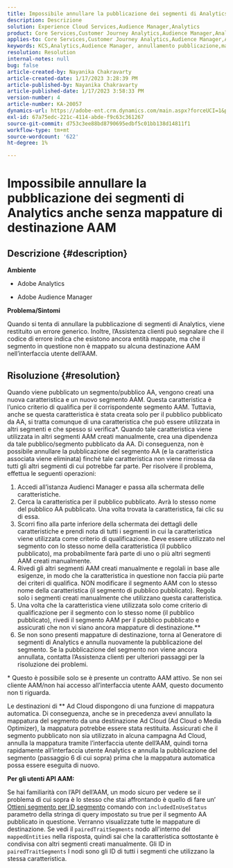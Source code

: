 ```yaml
---
title: Impossibile annullare la pubblicazione dei segmenti di Analytics anche senza mappature di destinazione AAM
description: Descrizione
solution: Experience Cloud Services,Audience Manager,Analytics
product: Core Services,Customer Journey Analytics,Audience Manager,Analytics
applies-to: Core Services,Customer Journey Analytics,Audience Manager,Analytics
keywords: KCS,Analytics,Audience Manager, annullamento pubblicazione,mappatura,destinazione
resolution: Resolution
internal-notes: null
bug: false
article-created-by: Nayanika Chakravarty
article-created-date: 1/17/2023 3:28:39 PM
article-published-by: Nayanika Chakravarty
article-published-date: 1/17/2023 3:58:33 PM
version-number: 4
article-number: KA-20057
dynamics-url: https://adobe-ent.crm.dynamics.com/main.aspx?forceUCI=1&pagetype=entityrecord&etn=knowledgearticle&id=d63cf899-7b96-ed11-aad1-6045bd006ce9
exl-id: 67a75edc-221c-4114-abde-f9c63c361267
source-git-commit: d753c3ee88bd8790695edbf5c01bb138d14811f1
workflow-type: tm+mt
source-wordcount: '622'
ht-degree: 1%

---
```


# Impossibile annullare la pubblicazione dei segmenti di Analytics anche senza mappature di destinazione AAM

## Descrizione {#description}


<b>Ambiente</b>

- Adobe Analytics

- Adobe Audience Manager

<b>Problema/Sintomi</b>

Quando si tenta di annullare la pubblicazione di segmenti di Analytics, viene restituito un errore generico. Inoltre, l’Assistenza clienti può segnalare che il codice di errore indica che esistono ancora entità mappate, ma che il segmento in questione non è mappato su alcuna destinazione AAM nell’interfaccia utente dell’AAM.


## Risoluzione {#resolution}


Quando viene pubblicato un segmento/pubblico AA, vengono creati una nuova caratteristica e un nuovo segmento AAM. Questa caratteristica è l’unico criterio di qualifica per il corrispondente segmento AAM. Tuttavia, anche se questa caratteristica è stata creata solo per il pubblico pubblicato da AA, si tratta comunque di una caratteristica che può essere utilizzata in altri segmenti e che spesso si verifica\*. Quando tale caratteristica viene utilizzata in altri segmenti AAM creati manualmente, crea una dipendenza da tale pubblico/segmento pubblicato da AA. Di conseguenza, non è possibile annullare la pubblicazione del segmento AA (e la caratteristica associata viene eliminata) finché tale caratteristica non viene rimossa da tutti gli altri segmenti di cui potrebbe far parte. Per risolvere il problema, effettua le seguenti operazioni:

1. Accedi all’istanza Audienci Manager e passa alla schermata delle caratteristiche.
2. Cerca la caratteristica per il pubblico pubblicato. Avrà lo stesso nome del pubblico AA pubblicato. Una volta trovata la caratteristica, fai clic su di essa.
3. Scorri fino alla parte inferiore della schermata dei dettagli delle caratteristiche e prendi nota di tutti i segmenti in cui la caratteristica viene utilizzata come criterio di qualificazione. Deve essere utilizzato nel segmento con lo stesso nome della caratteristica (il pubblico pubblicato), ma probabilmente farà parte di uno o più altri segmenti AAM creati manualmente.
4. Rivedi gli altri segmenti AAM creati manualmente e regolali in base alle esigenze, in modo che la caratteristica in questione non faccia più parte dei criteri di qualifica. NON modificare il segmento AAM con lo stesso nome della caratteristica (il segmento di pubblico pubblicato). Regola solo i segmenti creati manualmente che utilizzano questa caratteristica.
5. Una volta che la caratteristica viene utilizzata solo come criterio di qualificazione per il segmento con lo stesso nome (il pubblico pubblicato), rivedi il segmento AAM per il pubblico pubblicato e assicurati che non vi siano ancora mappature di destinazione.\*\*
6. Se non sono presenti mappature di destinazione, torna al Generatore di segmenti di Analytics e annulla nuovamente la pubblicazione del segmento. Se la pubblicazione del segmento non viene ancora annullata, contatta l’Assistenza clienti per ulteriori passaggi per la risoluzione dei problemi.


\* Questo è possibile solo se è presente un contratto AAM attivo. Se non sei cliente AAM/non hai accesso all’interfaccia utente AAM, questo documento non ti riguarda.

Le destinazioni di \*\* Ad Cloud dispongono di una funzione di mappatura automatica. Di conseguenza, anche se in precedenza avevi annullato la mappatura del segmento da una destinazione Ad Cloud (Ad Cloud o Media Optimizer), la mappatura potrebbe essere stata restituita. Assicurati che il segmento pubblicato non sia utilizzato in alcuna campagna Ad Cloud, annulla la mappatura tramite l’interfaccia utente dell’AAM, quindi torna rapidamente all’interfaccia utente Analytics e annulla la pubblicazione del segmento (passaggio 6 di cui sopra) prima che la mappatura automatica possa essere eseguita di nuovo.

<b>Per gli utenti API AAM:</b>

Se hai familiarità con l’API dell’AAM, un modo sicuro per vedere se il problema di cui sopra è lo stesso che stai affrontando è quello di fare un’ [Ottieni segmento per ID segmento](https://bank.demdex.com/portal/swagger/index.html#/Segments%20API/get_segments__sid_) comando con `includedInUseStatus` parametro della stringa di query impostato su true per il segmento AA pubblicato in questione. Verranno visualizzate tutte le mappature di destinazione. Se vedi il `pairedTraitSegments` nodo all&#39;interno del `mappedEntities` nella risposta, quindi sai che la caratteristica sottostante è condivisa con altri segmenti creati manualmente. Gli ID in `pairedTraitSegments` I nodi sono gli ID di tutti i segmenti che utilizzano la stessa caratteristica.

